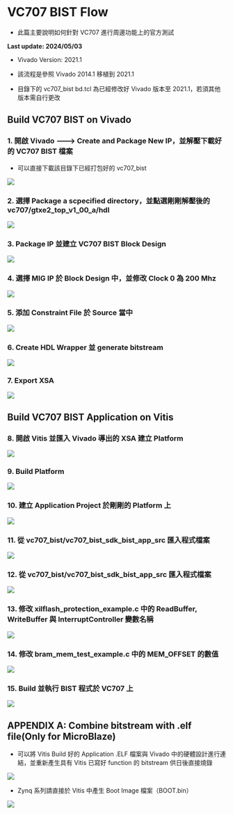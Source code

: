 # VC707 BIST Flow
+ 此篇主要說明如何針對 VC707 進行周邊功能上的官方測試

**Last update: 2024/05/03**

+ Vivado Version: 2021.1

+ 該流程是參照 Vivado 2014.1 移植到 2021.1

+ 目錄下的 vc707_bist bd.tcl 為已經修改好 Vivado 版本至 2021.1，若須其他版本需自行更改

## Build VC707 BIST on Vivado

### 1. 開啟 Vivado ---> Create and Package New IP，並解壓下載好的 VC707 BIST 檔案

+ 可以直接下載該目錄下已經打包好的 vc707_bist

<img src="Images/flow1.PNG"/>

### 2. 選擇 Package a scpecified directory，並點選剛剛解壓後的 vc707/gtxe2_top_v1_00_a/hdl

<img src="Images/flow2.PNG"/>

### 3. Package IP 並建立 VC707 BIST Block Design

<img src="Images/flow3.PNG"/>

### 4. 選擇 MIG IP 於 Block Design 中，並修改 Clock 0 為 200 Mhz

<img src="Images/flow4.PNG"/>

### 5. 添加 Constraint File 於 Source 當中

<img src="Images/flow5.PNG"/>

### 6. Create HDL Wrapper 並 generate bitstream

<img src="Images/flow6.PNG"/>

### 7. Export XSA

<img src="Images/flow7.PNG"/>

## Build VC707 BIST Application on Vitis

### 8. 開啟 Vitis 並匯入 Vivado 導出的 XSA 建立 Platform

<img src="Images/flow8.PNG"/>

### 9. Build Platform

<img src="Images/flow9.PNG"/>

### 10. 建立 Application Project 於剛剛的 Platform 上

<img src="Images/flow10.PNG"/>

### 11. 從 vc707_bist/vc707_bist_sdk_bist_app_src 匯入程式檔案

<img src="Images/flow11.PNG"/>

### 12. 從 vc707_bist/vc707_bist_sdk_bist_app_src 匯入程式檔案

<img src="Images/flow12.PNG"/>

### 13. 修改 xilflash_protection_example.c 中的 ReadBuffer, WriteBuffer 與 InterruptController 變數名稱

<img src="Images/flow13.PNG"/>

### 14. 修改 bram_mem_test_example.c 中的 MEM_OFFSET 的數值

<img src="Images/flow14.PNG"/>

### 15. Build 並執行 BIST 程式於 VC707 上

<img src="Images/flow15.PNG"/>

## APPENDIX A: Combine bitstream with .elf file(Only for MicroBlaze)

+ 可以將 Vitis Build 好的 Application .ELF 檔案與 Vivado 中的硬體設計進行連結，並重新產生具有 Vitis 已寫好 function 的 bitstream 供日後直接燒錄

<img src="Images/flow16.PNG"/>

+ Zynq 系列請直接於 Vitis 中產生 Boot Image 檔案（BOOT.bin）


<img src="Images/KV10.png"/>


